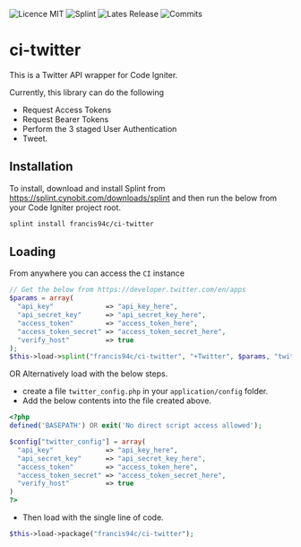 ![Licence MIT](https://img.shields.io/github/license/francis94c/ci-twitter.svg) ![Splint](https://img.shields.io/badge/splint--ci-francis94c%2Fci--twitter-orange.svg) ![Lates Release](https://img.shields.io/github/release/francis94c/ci-twitter.svg) ![Commits](https://img.shields.io/github/last-commit/francis94c/ci-twitter.svg)
# ci-twitter
This is a Twitter API wrapper for Code Igniter.

Currently, this library can do the following

* Request Access Tokens
* Request Bearer Tokens
* Perform the 3 staged User Authentication
* Tweet.

## Installation ##
To install, download and install Splint from <https://splint.cynobit.com/downloads/splint> and then run the below from your Code Igniter project root.

```bash
splint install francis94c/ci-twitter
```
## Loading ##
From anywhere you can access the ```CI``` instance

```php
// Get the below from https://developer.twitter.com/en/apps
$params = array(
  "api_key"             => "api_key_here",
  "api_secret_key"      => "api_secret_key_here",
  "access_token"        => "access_token_here",
  "access_token_secret" => "access_token_secret_here",
  "verify_host"         => true
);
$this->load->splint("francis94c/ci-twitter", "+Twitter", $params, "twitter");
```

 OR Alternatively load with the below steps.

 * create a file ```twitter_config.php``` in your ```application/config``` folder.
 * Add the below contents into the file created above.

 ```php
 <?php
 defined('BASEPATH') OR exit('No direct script access allowed');

 $config["twitter_config"] = array(
   "api_key"             => "api_key_here",
   "api_secret_key"      => "api_secret_key_here",
   "access_token"        => "access_token_here",
   "access_token_secret" => "access_token_secret_here",
   "verify_host"         => true
 )
 ?>
 ```
* Then load with the single line of code.

```php
$this->load->package("francis94c/ci-twitter");
```
